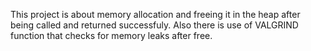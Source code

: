 This project is about memory allocation and freeing it in the heap after being called and returned successfuly. Also there is use of VALGRIND function that checks for memory leaks after free.
